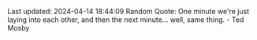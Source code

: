 Last updated: 2024-04-14 18:44:09
Random Quote: One minute we're just laying into each other, and then the next minute... well, same thing. - Ted Mosby